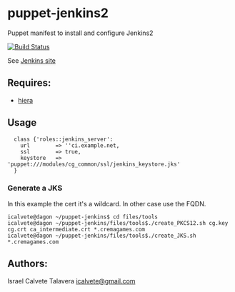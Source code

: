 # puppet-jenkins2

Puppet manifest to install and configure Jenkins2

[![Build Status](https://secure.travis-ci.org/icalvete/puppet-jenkins2.png)](http://travis-ci.org/icalvete/puppet-jenkins2)

See [Jenkins site](http://jenkins-ci.org/)

## Requires:

* [hiera](http://docs.puppetlabs.com/hiera/1/index.html)

## Usage

```puppet
  class {'roles::jenkins_server':
    url        => ''ci.example.net,
    ssl        => true,
    keystore   => 'puppet:///modules/cg_common/ssl/jenkins_keystore.jks'
  }
```

### Generate a JKS

In this example the cert it's a wildcard. In other case use the FQDN.

```
icalvete@dagon ~/puppet-jenkins$ cd files/tools
icalvete@dagon ~/puppet-jenkins/files/tools$./create_PKCS12.sh cg.key cg.crt ca_intermediate.crt *.cremagames.com
icalvete@dagon ~/puppet-jenkins/files/tools$./create_JKS.sh *.cremagames.com
```


## Authors:

Israel Calvete Talavera <icalvete@gmail.com>
